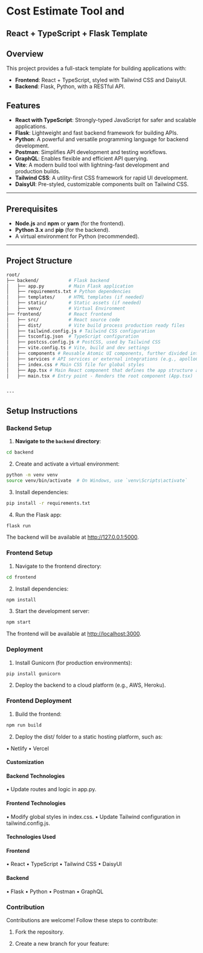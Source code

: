 # Cost Estimate Tool and 
## React + TypeScript + Flask Template

## Overview

This project provides a full-stack template for building applications with:

- **Frontend**: React + TypeScript, styled with Tailwind CSS and DaisyUI.
- **Backend**: Flask, Python, with a RESTful API.

## Features

- **React with TypeScript**: Strongly-typed JavaScript for safer and scalable applications.
- **Flask**: Lightweight and fast backend framework for building APIs.
- **Python**: A powerful and versatile programming language for backend development.
- **Postman**: Simplifies API development and testing workflows.
- **GraphQL**: Enables flexible and efficient API querying.
- **Vite**: A modern build tool with lightning-fast development and production builds.
- **Tailwind CSS**: A utility-first CSS framework for rapid UI development.
- **DaisyUI**: Pre-styled, customizable components built on Tailwind CSS.

---

## Prerequisites

- **Node.js** and **npm** or **yarn** (for the frontend).
- **Python 3.x** and **pip** (for the backend).
- A virtual environment for Python (recommended).

---

## Project Structure

```bash
root/
├── backend/           # Flask backend
│   ├── app.py         # Main Flask application
│   ├── requirements.txt # Python dependencies
│   ├── templates/     # HTML templates (if needed)
│   ├── static/        # Static assets (if needed)
│   ├── venv/          # Virtual Environment
├── frontend/          # React frontend
│   ├── src/           # React source code
│   ├── dist/          # Vite build process production ready files
│   ├── tailwind.config.js # Tailwind CSS configuration
│   ├── tsconfig.json  # TypeScript configuration
│   ├── postcss.config.js # PostCSS, used by Tailwind CSS
│   ├── vite.config.ts # Vite, build and dev settings
│   ├── components # Reusable Atomic UI components, further divided into atoms, molecules, and organisms.
│   ├── services # API services or external integrations (e.g., apolloClient.ts for GraphQL queries).
│   ├── index.css # Main CSS file for global styles
│   ├── App.tsx # Main React component that defines the app structure and routing.
│   ├── main.tsx # Entry point - Renders the root component (App.tsx)


---
```

## Setup Instructions

### Backend Setup

1. **Navigate to the `backend` directory**:

```bash
cd backend
```

2. Create and activate a virtual environment:

```bash
python -m venv venv
source venv/bin/activate  # On Windows, use `venv\Scripts\activate`
```

3. Install dependencies:

```bash
pip install -r requirements.txt
```

4. Run the Flask app:

```bash
flask run
```

The backend will be available at <http://127.0.0.1:5000>.

### Frontend Setup

1. Navigate to the frontend directory:

```bash
cd frontend
```

2. Install dependencies:

```bash
npm install
```

3. Start the development server:

```bash
npm start
```

The frontend will be available at <http://localhost:3000>.

### Deployment

1. Install Gunicorn (for production environments):

  ```bash
  pip install gunicorn
  ```

2. Deploy the backend to a cloud platform (e.g., AWS, Heroku).

### Frontend Deployment

1. Build the frontend:

  ```bash
  npm run build
  ```

2. Deploy the dist/ folder to a static hosting platform, such as:

 • Netlify
 • Vercel

#### Customization

#### Backend Technologies

 • Update routes and logic in app.py.

#### Frontend Technologies

 • Modify global styles in index.css.
 • Update Tailwind configuration in tailwind.config.js.

#### Technologies Used

#### Frontend

  • React
  • TypeScript
  • Tailwind CSS
  • DaisyUI
  
#### Backend

  • Flask
  • Python
  • Postman
  • GraphQL

### Contribution

Contributions are welcome! Follow these steps to contribute:

 1. Fork the repository.

 2. Create a new branch for your feature:
